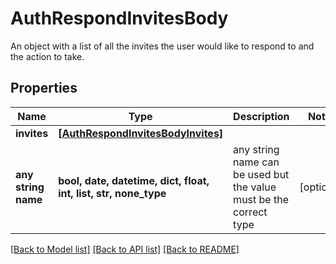 # AuthRespondInvitesBody

An object with a list of all the invites the user would like to respond to and the action to take.

## Properties
Name | Type | Description | Notes
------------ | ------------- | ------------- | -------------
**invites** | [**[AuthRespondInvitesBodyInvites]**](AuthRespondInvitesBodyInvites.md) |  | 
**any string name** | **bool, date, datetime, dict, float, int, list, str, none_type** | any string name can be used but the value must be the correct type | [optional]

[[Back to Model list]](../README.md#documentation-for-models) [[Back to API list]](../README.md#documentation-for-api-endpoints) [[Back to README]](../README.md)


